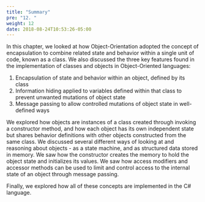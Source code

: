 ```yaml
---
title: "Summary"
pre: "12. "
weight: 12
date: 2018-08-24T10:53:26-05:00
---
```


In this chapter, we looked at how Object-Orientation adopted the concept of encapsulation to combine related state and behavior within a single unit of code, known as a class.  We also discussed the three key features found in the implementation of classes and objects in Object-Oriented languages:

1. Encapsulation of state and behavior within an object, defined by its class 
2. Information hiding applied to variables defined within that class to prevent unwanted mutations of object state
3. Message passing to allow controlled mutations of object state in well-defined ways

We explored how objects are instances of a class created through invoking a constructor method, and how each object has its own independent state but shares behavior definitions with other objects constructed from the same class.  We discussed several different ways of looking at and reasoning about objects - as a state machine, and as structured data stored in memory. We saw how the constructor creates the memory to hold the object state and initializes its values.  We saw how access modifiers and accessor methods can be used to limit and control access to the internal state of an object through message passing.  

Finally, we explored how all of these concepts are implemented in the C# language.